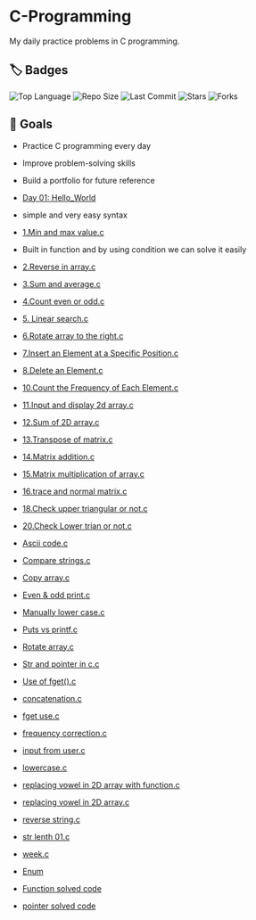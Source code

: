 # C-Programming
My daily practice problems in C programming.

## 🏷️ Badges
![Top Language](https://img.shields.io/github/languages/top/Md-sihab11/C-program)
![Repo Size](https://img.shields.io/github/repo-size/Md-sihab11/C-program)
![Last Commit](https://img.shields.io/github/last-commit/Md-sihab11/C-program)
![Stars](https://img.shields.io/github/stars/Md-sihab11/C-program?style=social)
![Forks](https://img.shields.io/github/forks/Md-sihab11/C-program?style=social)

## 🎯 Goals
- Practice C programming every day
- Improve problem-solving skills
- Build a portfolio for future reference

- [Day 01: Hello_World](./Hello_world.c)<br>
- simple and very easy syntax  
- [1.Min and max value.c](./1.Min%20and%20max%20value.c)
- Built in function and by using condition we can solve it easily  
- [2.Reverse in array.c](./2.Reverse%20in%20array.c)  
- [3.Sum and average.c](./3.Sum%20and%20average.c)  
- [4.Count even or odd.c](./4.Count%20even%20or%20odd.c)  
- [5. Linear search.c](./5.%20Linear%20search.c)  
- [6.Rotate array to the right.c](./6.Rotate%20array%20to%20the%20right.c)  
- [7.Insert an Element at a Specific Position.c](./7.Insert%20an%20Element%20at%20a%20Specific%20Position.c)  
- [8.Delete an Element.c](./8.Delete%20an%20Element.c)  
- [10.Count the Frequency of Each Element.c](./10.Count%20the%20Frequency%20of%20Each%20Element.c)  
- [11.Input and display 2d array.c](./11.Input%20and%20display%202d%20array.c)  
- [12.Sum of 2D array.c](./12.Sum%20of%202D%20array.c)  
- [13.Transpose of matrix.c](./13.Transpose%20of%20matrix.c)  
- [14.Matrix addition.c](./14.Matrix%20addition.c)  
- [15.Matrix multiplication of array.c](./15.Matrix%20multiplication%20of%20array.c)  
- [16.trace and normal matrix.c](./16.trace%20and%20normal%20matrix.c)  
- [18.Check upper triangular or not.c](./18.Check%20upper%20triangular%20or%20not.c)  
- [20.Check Lower trian or not.c](./20.Check%20Lower%20trian%20or%20not.c)  
- [Ascii code.c](./Ascii%20code.c)  
- [Compare strings.c](./Compare%20strings.c)  
- [Copy array.c](./Copy%20array.c)  
- [Even & odd print.c](./Even%20&%20odd%20print.c)  
- [Manually lower case.c](./Manually%20lower%20case.c)  
- [Puts vs printf.c](./Puts%20vs%20printf.c)  
- [Rotate array.c](./Rotate%20array.c)  
- [Str and pointer in c.c](./Str%20and%20pointer%20in%20c.c)  
- [Use of fget().c](./Use%20of%20fget().c)  
- [concatenation.c](./concatenation.c)  
- [fget use.c](./fget%20use.c)  
- [frequency correction.c](./frequency%20correction.c)  
- [input from user.c](./input%20from%20user.c)  
- [lowercase.c](./lowercase.c)  
- [replacing vowel in 2D array with function.c](./replacing%20vowel%20in%202D%20array%20with%20function.c)  
- [replacing vowel in 2D array.c](./replacing%20vowel%20in%202D%20array.c)  
- [reverse string.c](./reverse%20string.c)  
- [str lenth 01.c](./str%20lenth%2001.c)  
- [week.c](./week.c)  
- [Enum](./Enum)  
- [Function solved code](./Function%20solved%20code)  
- [pointer solved code](./pointer%20solved%20code)  


